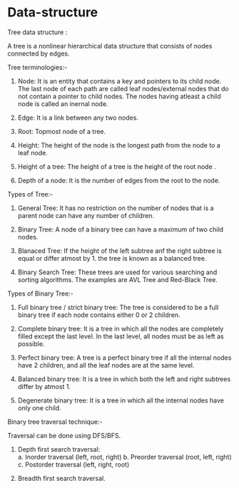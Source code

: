 # Data-structure

Tree data structure :

A tree is a nonlinear hierarchical data structure that consists of nodes connected by edges.
                                       
Tree terminologies:-

 1. Node:  It is an entity that contains a key and pointers to its child node. The last node of each path are called leaf nodes/external nodes that do not contain                a pointer to child nodes. 
           The nodes having atleast a child node is called an inernal node.
               
 2. Edge:  It is a link between any two nodes.
 
 3. Root: Topmost node of a tree.
 
 4. Height: The height of the node is the longest path from the node to a leaf node.
 
 5. Height of a tree: The height of a tree is the height of the root node .
 
 6. Depth of a node: It is the number of edges from the root to the node.
 
 Types of Tree:-
 
 1.  General Tree: It has no restriction on the number of nodes that is a parent node can have any number of children.
 
 2.  Binary Tree: A node of a binary tree can have a maximum of two child nodes.
                                     
 3. Blanaced Tree: If the height of the left subtree anf the right subtree is equal or differ atmost by 1. the tree is known as a balanced tree.
 
 4. Binary Search Tree: These trees are used for various searching and sorting algorithms. 
                         The examples are  AVL Tree and Red-Black Tree.
                         
                         
 Types of Binary Tree:-
  
 1. Full binary tree / strict binary tree: The tree is considered to be a full binary tree if each node contains either 0 or 2 children.
  
 2. Complete binary tree: It is a tree in which all the nodes are completely filled except the last level. In the last level, all nodes must be as left as possible.
  
 3. Perfect binary tree: A tree is a perfect binary tree if all the internal nodes have 2 children, and all the leaf nodes are at the same level.
  
 4. Balanced binary tree: It is a tree in which both the left and right subtrees differ by atmost 1.
  
 5. Degenerate binary tree: It is a tree in which all the internal nodes have only one child. 
 
 Binary tree traversal technique:-
 
 Traversal can be done using DFS/BFS.
 1. Depth first search traversal:  
    a. Inorder traversal   (left, root, right) 
    b. Preorder traversal  (root, left, right)
    c. Postorder traversal (left, right, root)
                                   
 2. Breadth first search traversal.
                                      
          
          
